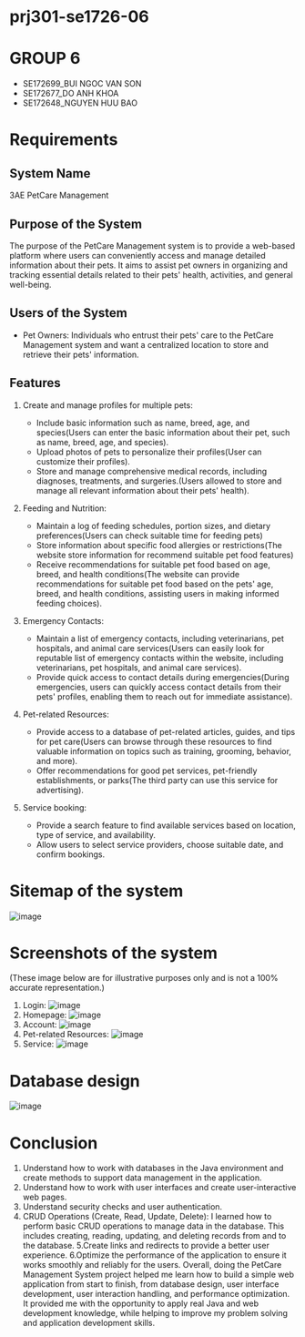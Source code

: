# prj301-se1726-06
#  GROUP 6
   - SE172699_BUI NGOC VAN SON
   - SE172677_DO ANH KHOA
   - SE172648_NGUYEN HUU BAO
  
# Requirements

## System Name
3AE PetCare Management

## Purpose of the System
The purpose of the PetCare Management system is to provide a web-based platform where users can conveniently access and manage detailed information about their pets. It aims to assist pet owners in organizing and tracking essential details related to their pets' health, activities, and general well-being.

## Users of the System
- Pet Owners: Individuals who entrust their pets' care to the PetCare Management system and want a centralized location to store and retrieve their pets' information.

## Features

1. Create and manage profiles for multiple pets:
   - Include basic information such as name, breed, age, and species(Users can enter the basic information about their pet, such as name, breed, age, and species).
   - Upload photos of pets to personalize their profiles(User can customize their profiles).
   - Store and manage comprehensive medical records, including diagnoses, treatments, and surgeries.(Users allowed to store and manage all relevant information about their pets' health). 

2. Feeding and Nutrition:
   - Maintain a log of feeding schedules, portion sizes, and dietary preferences(Users can check suitable time for feeding pets)
   - Store information about specific food allergies or restrictions(The website store information for recommend suitable pet food features)
   - Receive recommendations for suitable pet food based on age, breed, and health conditions(The website can provide recommendations for suitable pet food based on the pets' age, breed, and health conditions, assisting users in making informed feeding choices).

3. Emergency Contacts:
   - Maintain a list of emergency contacts, including veterinarians, pet hospitals, and animal care services(Users can easily look for reputable list of emergency contacts within the website, including veterinarians, pet hospitals, and animal care services).
   - Provide quick access to contact details during emergencies(During emergencies, users can quickly access contact details from their pets' profiles, enabling them to reach out for immediate assistance).

4. Pet-related Resources:
   - Provide access to a database of pet-related articles, guides, and tips for pet care(Users can browse through these resources to find valuable information on topics such as training, grooming, behavior, and more).
   - Offer recommendations for good pet services, pet-friendly establishments, or parks(The third party can use this service for advertising).
5. Service booking:
   - Provide a search feature to find available services based on location, type of service, and availability.
   - Allow users to select service providers, choose suitable date, and confirm bookings.
# Sitemap of the system
![image](https://github.com/dunghuynh-teaching/prj301-se1726-06/assets/76585363/97b88ec1-170f-4c7d-a727-659cde427a08)



# Screenshots of the system
(These image below are for illustrative purposes only and is not a 100% accurate representation.)
1. Login: ![image](https://github.com/dunghuynh-teaching/prj301-se1726-06/assets/95236523/5b549edc-e865-4bb2-90c5-d0e6982e0164)
2. Homepage: ![image](https://github.com/dunghuynh-teaching/prj301-se1726-06/assets/76585363/db8b04e4-5167-402f-8ff3-2a06c3bc9138)
3. Account: ![image](https://github.com/dunghuynh-teaching/prj301-se1726-06/assets/76585363/ce20c447-f71d-48fe-8212-7cff8bde6f94)
4. Pet-related Resources: ![image](https://github.com/dunghuynh-teaching/prj301-se1726-06/assets/95236523/9b3a2c47-74d4-4153-9701-6e01135b239e)
5. Service: ![image](https://github.com/dunghuynh-teaching/prj301-se1726-06/assets/76585363/95acd81d-5143-4d33-8a03-236f16181290)

# Database design
![image](https://github.com/dunghuynh-teaching/prj301-se1726-06/assets/76585363/8631d3af-617c-4653-8e00-3cca722640d2)

# Conclusion
1. Understand how to work with databases in the Java environment and create methods to support data management in the application.
2. Understand how to work with user interfaces and create user-interactive web pages.
3. Understand security checks and user authentication.
4. CRUD Operations (Create, Read, Update, Delete): I learned how to perform basic CRUD operations to manage data in the database. This includes creating, reading, updating, and deleting records from and to the database.
5.Create links and redirects to provide a better user experience.
6.Optimize the performance of the application to ensure it works smoothly and reliably for the users.
Overall, doing the PetCare Management System project helped me learn how to build a simple web application from start to finish, from database design, user interface development, user interaction handling, and performance optimization. It provided me with the opportunity to apply real Java and web development knowledge, while helping to improve my problem solving and application development skills.


















  



  





  


